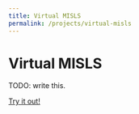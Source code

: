 ```yaml
---
title: Virtual MISLS
permalink: /projects/virtual-misls
---
```


# Virtual MISLS

TODO: write this.

[Try it out!](/projects/virtual-misls/player)
